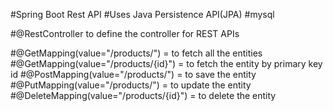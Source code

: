 #Spring Boot Rest API
#Uses Java Persistence API(JPA)
#mysql

#@RestController to define the controller for REST APIs

#@GetMapping(value="/products/") = to fetch all the entities
#@GetMapping(value="/products/{id}") = to fetch the entity by primary key id
#@PostMapping(value="/products/") = to save the entity
#@PutMapping(value="/products/") = to update the entity
#@DeleteMapping(value="/products/{id}") = to delete the entity

